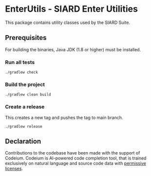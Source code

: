 # EnterUtils - SIARD Enter Utilities
This package contains utility classes used by the SIARD Suite.

## Prerequisites
For building the binaries, Java JDK (1.8 or higher) must be installed. 

### Run all tests
```shell
./gradlew check
```

### Build the project
```shell
./gradlew clean build
```

### Create a release
This creates a new tag and pushes the tag to main branch.
```shell
./gradlew release
```

## Declaration
Contributions to the codebase have been made with the support of Codeium. Codeium is AI-powered code completion tool, that is trained exclusively on natural language and source code data with [permissive licenses](https://codeium.com/blog/copilot-trains-on-gpl-codeium-does-not ). 


